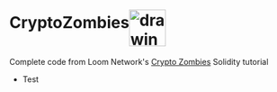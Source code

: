 # CryptoZombies<img src="https://user-images.githubusercontent.com/61299527/173169381-50559426-c1e0-4908-b61c-67a9cf9aaee4.png" alt="drawing" width="65px" align="middle"/>
Complete code from Loom Network's [Crypto Zombies](https://cryptozombies.io/en/course) Solidity tutorial
- Test 
        
